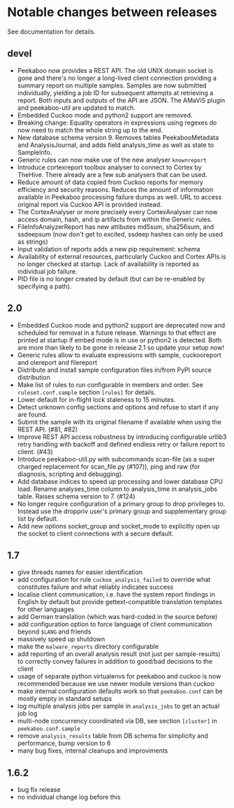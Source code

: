 # Notable changes between releases

See documentation for details.

## devel

- Peekaboo now provides a REST API. The old UNIX domain socket is gone and
  there's no longer a long-lived client connection providing a summary report
  on multiple samples. Samples are now submitted individually, yielding a job ID
  for subsequent attempts at retrieving a report. Both inputs and outputs of
  the API are JSON. The AMaViS plugin and peekaboo-util are updated to match.
- Embedded Cuckoo mode and python2 support are removed.
- Breaking change: Equality operators in expressions using regexes do now need
  to match the whole string up to the end.
- New database schema version 9.
  Removes tables PeekabooMetadata and AnalysisJournal, and adds field
  analysis\_time as well as state to SampleInfo.
- Generic rules can now make use of the new analyser `knownreport`
- Introduce cortexreport toolbox analyser to connect to Cortex by TheHive.
  There already are a few sub analysers that can be used.
- Reduce amount of data copied from Cuckoo reports for memory efficiency and
  security reasons. Reduces the amount of information available in Peekaboo
  processing failure dumps as well. URL to access original report via Cuckoo API
  is provided instead.
- The CortexAnalyser or more precisely every CortexAnalyser can now access
  domain, hash, and ip artifacts from within the Generic rules.
- FileInfoAnalyzerReport has new attibutes md5sum, sha256sum, and ssdeepsum
  (now don't get to excited, ssdeep hashes can only be used as strings)
- Input validation of reports adds a new pip requirement: schema
- Availability of external resources, particularly Cuckoo and Cortex APIs is no
  longer checked at startup. Lack of availability is reported as individual job
  failure.
- PID file is no longer created by default (but can be re-enabled by specifying
  a path).

## 2.0

- Embedded Cuckoo mode and python2 support are deprecated now and scheduled for
  removal in a future release. Warnings to that effect are printed at startup
  if embed mode is in use or python2 is detected. Both are more than likely to
  be gone in release 2.1 so update your setup now!
- Generic rules allow to evaluate expressions with sample, cuckooreport and
  olereport and filereport
- Distribute and install sample configuration files in/from PyPI source
  distribution
- Make list of rules to run configurable in members and order. See
  `ruleset.conf.sample` section `[rules]` for details.
- Lower default for in-flight lock staleness to 15 minutes.
- Detect unknown config sections and options and refuse to start if any are
  found.
- Submit the sample with its original filename if available when using the REST
  API. (#81, #82)
- Improve REST API access robustness by introducing configurable urllib3 retry
  handling with backoff and defined endless retry or failure report to client.
  (#43)
- Introduce peekaboo-util.py with subcommands scan-file (as a super charged
  replacement for scan\_file.py (#107)), ping and raw (for diagnosis, scripting
  and debugging).
- Add database indices to speed up processing and lower database CPU load.
  Rename analyses\_time column to analysis\_time in analysis\_jobs table.
  Raises schema version to 7. (#124)
- No longer require configuration of a primary group to drop privileges to.
  Instead use the droppriv user's primary group and supplementary group list by
  default.
- Add new options socket\_group and socket\_mode to explicitly open up the
  socket to client connections with a secure default.

## 1.7

- give threads names for easier identification
- add configuration for rule `cuckoo_analysis_failed` to override what
  constitutes failure and what reliably indicates success
- localise client communication, i.e. have the system report findings in
  English by default but provide gettext-compatible translation templates for
  other languages
- add German translation (which was hard-coded in the source before)
- add configuration option to force language of client communication beyond
  `$LANG` and friends
- massively speed up shutdown
- make the `malware_reports` directory configurable
- add reporting of an overall analysis result (not just per sample-results) to
  correctly convey failures in addition to good/bad decisions to the client
- usage of separate python virtualenvs for peekaboo and cuckoo is now
  recommended because we use newer module versions than cuckoo
- make internal configuration defaults work so that `peekaboo.conf` can be
  mostly empty in standard setups
- log multiple analysis jobs per sample in `analysis_jobs` to get an actual job
  log
- multi-node concurrency coordinated via DB, see section `[cluster]` in
  `peekaboo.conf.sample`
- remove `analysis_results` table from DB schema for simplicity and
  performance, bump version to 6
- many bug fixes, internal cleanups and improviments

## 1.6.2

- bug fix release
- no individual change log before this

